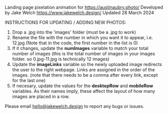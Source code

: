 Landing page pixelation animation for https://austinaubry.photo/
Developed by Jake Welch
https://www.jakewelch.design/
Updated 28 March 2024


INSTRUCTIONS FOR UPDATING / ADDING NEW PHOTOS:
1. Drop a .jpg into the 'images' folder (must be a .jpg to work)
2. Rename the file with the number in which you want it to appear, i.e. 12.jpg (Note that in the code, the first number in the list is 0)
3. If it changes, update the **numImages** variable to match your total number of images (this is the total number of images in your images folder. so 0.jpg-11.jpg is technically 12 images)
4. Update the **imageLinks** variable so the newly uploaded image redirects the user to the right webpage. Links are assigned in the order of the images. (note that there needs to be a comma after every link, except for the last one)
5. If necesary, update the values for the **desktopRow** and **mobileRow** variables. As their names imply, these affect the layout of how many images are placed in a row.


Please email hello@jakewelch.design to report any bugs or issues.
